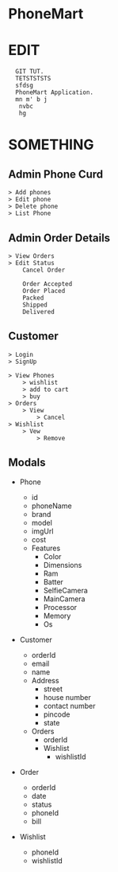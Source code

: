 # PhoneMart

# EDIT
      GIT TUT.
      TETSTSTSTS
      sfdsg
      PhoneMart Application.
      mn m' b j
       nvbc
       hg
# SOMETHING

## Admin Phone Curd
	> Add phones
	> Edit phone
	> Delete phone
	> List Phone

## Admin Order Details
	> View Orders
	> Edit Status
		Cancel Order
		
		Order Accepted
		Order Placed
		Packed
		Shipped
		Delivered

## Customer
	> Login
	> SignUp

	> View Phones
		> wishlist
		> add to cart
		> buy
	> Orders
		> View
			> Cancel
	> Wishlist
		> Vew
			> Remove

## Modals

* Phone
  * id
  * phoneName
  * brand
  * model
  * imgUrl
  * cost
  * Features
    * Color
    * Dimensions
    * Ram
    * Batter
    * SelfieCamera
    * MainCamera
    * Processor
    * Memory
    * Os

* Customer
	* orderId
  * email
  * name
  * Address
    * street
    * house number
    * contact number
    * pincode
    * state
  * Orders
    * orderId
    * Wishlist 
      * wishlistId
* Order
  * orderId
  * date
  * status
  * phoneId	
  * bill
  
* Wishlist
	* phoneId
	* wishlistId
